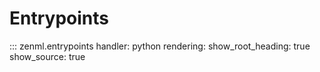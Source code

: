 # Entrypoints

::: zenml.entrypoints
    handler: python
    rendering:
      show_root_heading: true
      show_source: true
